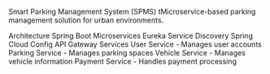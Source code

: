  Smart Parking Management System (SPMS)
 tMicroservice-based parking management solution for urban environments.

Architecture
Spring Boot Microservices
Eureka Service Discovery
Spring Cloud Config
API Gateway
Services
User Service - Manages user accounts
Parking Service - Manages parking spaces
Vehicle Service - Manages vehicle information
Payment Service - Handles payment processing